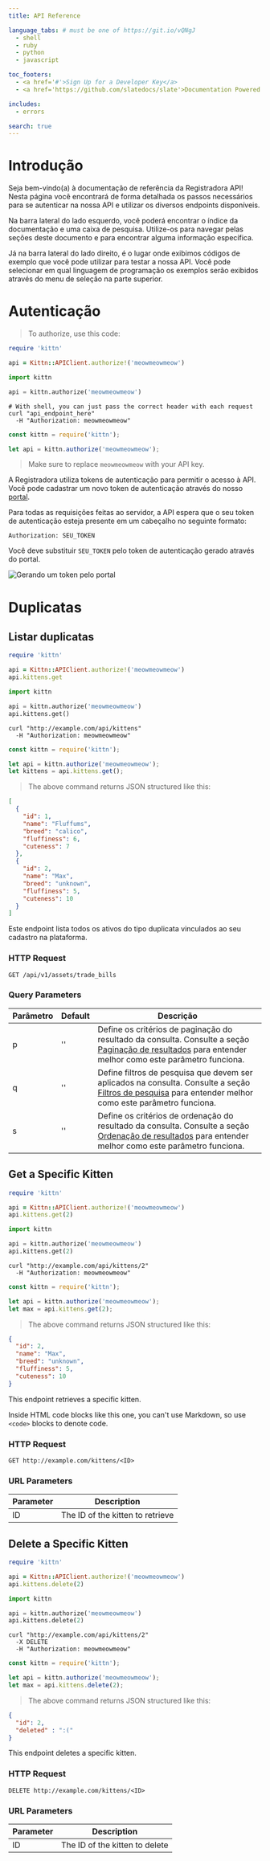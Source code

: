 ```yaml
---
title: API Reference

language_tabs: # must be one of https://git.io/vQNgJ
  - shell
  - ruby
  - python
  - javascript

toc_footers:
  - <a href='#'>Sign Up for a Developer Key</a>
  - <a href='https://github.com/slatedocs/slate'>Documentation Powered by Slate</a>

includes:
  - errors

search: true
---
```


# Introdução

Seja bem-vindo(a) à documentação de referência da Registradora API! Nesta página você encontrará de forma detalhada os passos necessários para se autenticar na nossa API e utilizar os diversos endpoints disponíveis. 

Na barra lateral do lado esquerdo, você poderá encontrar o índice da documentação e uma caixa de pesquisa. Utilize-os para navegar pelas seções deste documento e para encontrar alguma informação específica.

Já na barra lateral do lado direito, é o lugar onde exibimos códigos de exemplo que você pode utilizar para testar a nossa API. Você pode selecionar em qual linguagem de programação os exemplos serão exibidos através do menu de seleção na parte superior.  

# Autenticação

> To authorize, use this code:

```ruby
require 'kittn'

api = Kittn::APIClient.authorize!('meowmeowmeow')
```

```python
import kittn

api = kittn.authorize('meowmeowmeow')
```

```shell
# With shell, you can just pass the correct header with each request
curl "api_endpoint_here"
  -H "Authorization: meowmeowmeow"
```

```javascript
const kittn = require('kittn');

let api = kittn.authorize('meowmeowmeow');
```

> Make sure to replace `meowmeowmeow` with your API key.

A Registradora utiliza tokens de autenticação para permitir o acesso à API. Você pode cadastrar um novo token de autenticação através do nosso [portal](http://example.com/developers). 

Para todas as requisições feitas ao servidor, a API espera que o seu token de autenticação esteja presente em um cabeçalho no seguinte formato:

`Authorization: SEU_TOKEN`

<aside class="notice">
Você deve substituir <code>SEU_TOKEN</code> pelo token de autenticação gerado através do portal.
</aside>

![Gerando um token pelo portal](images/autenticacao/gerar-token.gif)

# Duplicatas

## Listar duplicatas

```ruby
require 'kittn'

api = Kittn::APIClient.authorize!('meowmeowmeow')
api.kittens.get
```

```python
import kittn

api = kittn.authorize('meowmeowmeow')
api.kittens.get()
```

```shell
curl "http://example.com/api/kittens"
  -H "Authorization: meowmeowmeow"
```

```javascript
const kittn = require('kittn');

let api = kittn.authorize('meowmeowmeow');
let kittens = api.kittens.get();
```

> The above command returns JSON structured like this:

```json
[
  {
    "id": 1,
    "name": "Fluffums",
    "breed": "calico",
    "fluffiness": 6,
    "cuteness": 7
  },
  {
    "id": 2,
    "name": "Max",
    "breed": "unknown",
    "fluffiness": 5,
    "cuteness": 10
  }
]
```

Este endpoint lista todos os ativos do tipo duplicata vinculados ao seu cadastro na plataforma.

### HTTP Request

`GET /api/v1/assets/trade_bills`

### Query Parameters

Parâmetro | Default | Descrição
--------- | ------- | -----------
p | '' | Define os critérios de paginação do resultado da consulta. Consulte a seção [Paginação de resultados](##paginacao-de-resultados) para entender melhor como este parâmetro funciona.
q | '' | Define filtros de pesquisa que devem ser aplicados na consulta. Consulte a seção [Filtros de pesquisa](##filtros-de-pesquisa) para entender melhor como este parâmetro funciona.
s | '' | Define os critérios de ordenação do resultado da consulta. Consulte a seção [Ordenação de resultados](##ordenacao-de-resultados) para entender melhor como este parâmetro funciona.

## Get a Specific Kitten

```ruby
require 'kittn'

api = Kittn::APIClient.authorize!('meowmeowmeow')
api.kittens.get(2)
```

```python
import kittn

api = kittn.authorize('meowmeowmeow')
api.kittens.get(2)
```

```shell
curl "http://example.com/api/kittens/2"
  -H "Authorization: meowmeowmeow"
```

```javascript
const kittn = require('kittn');

let api = kittn.authorize('meowmeowmeow');
let max = api.kittens.get(2);
```

> The above command returns JSON structured like this:

```json
{
  "id": 2,
  "name": "Max",
  "breed": "unknown",
  "fluffiness": 5,
  "cuteness": 10
}
```

This endpoint retrieves a specific kitten.

<aside class="warning">Inside HTML code blocks like this one, you can't use Markdown, so use <code>&lt;code&gt;</code> blocks to denote code.</aside>

### HTTP Request

`GET http://example.com/kittens/<ID>`

### URL Parameters

Parameter | Description
--------- | -----------
ID | The ID of the kitten to retrieve

## Delete a Specific Kitten

```ruby
require 'kittn'

api = Kittn::APIClient.authorize!('meowmeowmeow')
api.kittens.delete(2)
```

```python
import kittn

api = kittn.authorize('meowmeowmeow')
api.kittens.delete(2)
```

```shell
curl "http://example.com/api/kittens/2"
  -X DELETE
  -H "Authorization: meowmeowmeow"
```

```javascript
const kittn = require('kittn');

let api = kittn.authorize('meowmeowmeow');
let max = api.kittens.delete(2);
```

> The above command returns JSON structured like this:

```json
{
  "id": 2,
  "deleted" : ":("
}
```

This endpoint deletes a specific kitten.

### HTTP Request

`DELETE http://example.com/kittens/<ID>`

### URL Parameters

Parameter | Description
--------- | -----------
ID | The ID of the kitten to delete

